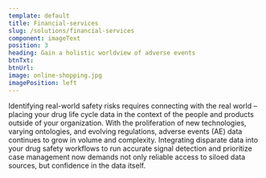 ```yaml
---
template: default
title: Financial-services
slug: /solutions/financial-services
component: imageText
position: 3
heading: Gain a holistic worldview of adverse events
btnTxt: 
btnUrl: 
image: online-shopping.jpg
imagePosition: left
---
```


Identifying real-world safety risks requires connecting with the real world – placing your drug life cycle data in the 
context of the people and products outside of your organization. With the proliferation of new technologies, varying 
ontologies, and evolving regulations, adverse events (AE) data continues to grow in volume and complexity. Integrating 
disparate data into your drug safety workflows to run accurate signal detection and prioritize case management now 
demands not only reliable access to siloed data sources, but confidence in the data itself.
